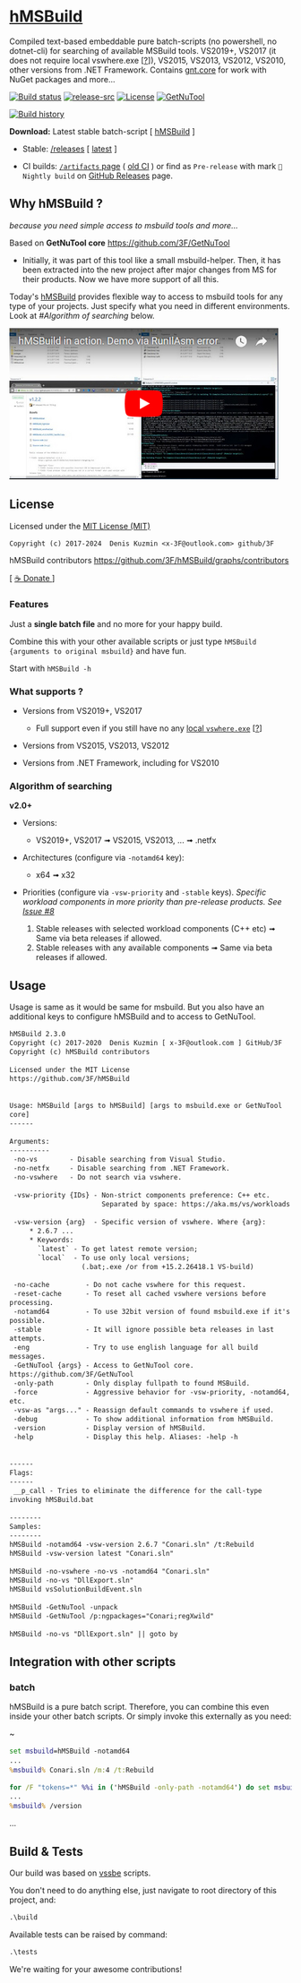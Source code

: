 # [hMSBuild](https://github.com/3F/hMSBuild)

Compiled text-based embeddable pure batch-scripts (no powershell, no dotnet-cli) for searching of available MSBuild tools. VS2019+, VS2017 (it does not require local vswhere.exe [[?](https://github.com/Microsoft/vswhere/issues/41)]), VS2015, VS2013, VS2012, VS2010, other versions from .NET Framework. Contains [gnt.core](https://github.com/3F/GetNuTool) for work with NuGet packages and more...


[![Build status](https://ci.appveyor.com/api/projects/status/8ac1021k385eyubm/branch/master?svg=true)](https://ci.appveyor.com/project/3Fs/hmsbuild-github/branch/master)
[![release-src](https://img.shields.io/github/release/3F/hMSBuild.svg)](https://github.com/3F/hMSBuild/releases/latest)
[![License](https://img.shields.io/badge/License-MIT-74A5C2.svg)](https://github.com/3F/hMSBuild/blob/master/License.txt)
[![GetNuTool](https://img.shields.io/badge/GetNuTool-v1.8-93C10B.svg)](https://github.com/3F/GetNuTool)

[![Build history](https://buildstats.info/appveyor/chart/3Fs/hmsbuild-github?buildCount=15&includeBuildsFromPullRequest=true&showStats=true)](https://ci.appveyor.com/project/3Fs/hmsbuild-github/history)

**Download:** Latest stable batch-script [ [hMSBuild](https://3F.github.io/hMSBuild/releases/latest/) ]
* Stable: [/releases](https://github.com/3F/hMSBuild/releases) [ [latest](https://github.com/3F/hMSBuild/releases/latest) ]

* CI builds: [`/artifacts` page](https://ci.appveyor.com/project/3Fs/hmsbuild-github/history) ( [old CI](https://ci.appveyor.com/project/3Fs/hmsbuild/history) ) or find as `Pre-release` with mark `🎲 Nightly build` on [GitHub Releases](https://github.com/3F/hmsbuild/releases) page.


## Why hMSBuild ?

*because you need simple access to msbuild tools and more...* 

Based on **GetNuTool core** https://github.com/3F/GetNuTool

* Initially, it was part of this tool like a small msbuild-helper. Then, it has been extracted into the new project after major changes from MS for their products. Now we have more support of all this.

Today's [hMSBuild](https://github.com/3F/hMSBuild) provides flexible way to access to msbuild tools for any type of your projects. Just specify what you need in different environments. Look at *#Algorithm of searching* below.

[![{Screencast - hMSBuild in action. Demo via RunIlAsm error}](https://raw.githubusercontent.com/3F/hMSBuild/master/resources/screencast_hMSBuild_in_action.jpg)](https://www.youtube.com/watch?v=zUejJ4vUPGw&t=10)

## License

Licensed under the [MIT License (MIT)](https://github.com/3F/hMSBuild/blob/master/License.txt)

```
Copyright (c) 2017-2024  Denis Kuzmin <x-3F@outlook.com> github/3F
```
hMSBuild contributors https://github.com/3F/hMSBuild/graphs/contributors

[ [ ☕ Donate ](https://3F.github.io/Donation/) ]


### Features

Just a **single batch file** and no more for your happy build. 

Combine this with your other available scripts or just type `hMSBuild {arguments to original msbuild}` and have fun.

Start with `hMSBuild -h`

### What supports ?

* Versions from VS2019+, VS2017 
    * Full support even if you still have no any [local `vswhere.exe`](https://github.com/Microsoft/vswhere/issues/41) [[?](https://github.com/Microsoft/vswhere/issues/41)]
    
* Versions from VS2015, VS2013, VS2012
* Versions from .NET Framework, including for VS2010

### Algorithm of searching

**v2.0+**

* Versions: 
  * VS2019+, VS2017 ➟ VS2015, VS2013, ... ➟ .netfx
* Architectures (configure via `-notamd64` key): 
  * x64 ➟ x32
* Priorities (configure via `-vsw-priority` and `-stable` keys). *Specific workload components in more priority than pre-release products. See [Issue #8](https://github.com/3F/hMSBuild/issues/8)*

  1. Stable releases with selected workload components (C++ etc) ➟ Same via beta releases if allowed.
  1. Stable releases with any available components ➟ Same via beta releases if allowed.

## Usage

Usage is same as it would be same for msbuild. But you also have an additional keys to configure hMSBuild and to access to GetNuTool.

```
hMSBuild 2.3.0
Copyright (c) 2017-2020  Denis Kuzmin [ x-3F@outlook.com ] GitHub/3F
Copyright (c) hMSBuild contributors

Licensed under the MIT License
https://github.com/3F/hMSBuild


Usage: hMSBuild [args to hMSBuild] [args to msbuild.exe or GetNuTool core]
------

Arguments:
----------
 -no-vs        - Disable searching from Visual Studio.
 -no-netfx     - Disable searching from .NET Framework.
 -no-vswhere   - Do not search via vswhere.

 -vsw-priority {IDs} - Non-strict components preference: C++ etc.
                       Separated by space: https://aka.ms/vs/workloads

 -vsw-version {arg}  - Specific version of vswhere. Where {arg}:
     * 2.6.7 ...
     * Keywords:
       `latest` - To get latest remote version;
       `local`  - To use only local versions;
                  (.bat;.exe /or from +15.2.26418.1 VS-build)

 -no-cache         - Do not cache vswhere for this request.
 -reset-cache      - To reset all cached vswhere versions before processing.
 -notamd64         - To use 32bit version of found msbuild.exe if it's possible.
 -stable           - It will ignore possible beta releases in last attempts.
 -eng              - Try to use english language for all build messages.
 -GetNuTool {args} - Access to GetNuTool core. https://github.com/3F/GetNuTool
 -only-path        - Only display fullpath to found MSBuild.
 -force            - Aggressive behavior for -vsw-priority, -notamd64, etc.
 -vsw-as "args..." - Reassign default commands to vswhere if used.
 -debug            - To show additional information from hMSBuild.
 -version          - Display version of hMSBuild.
 -help             - Display this help. Aliases: -help -h


------
Flags:
------
 __p_call - Tries to eliminate the difference for the call-type invoking hMSBuild.bat

--------
Samples:
--------
hMSBuild -notamd64 -vsw-version 2.6.7 "Conari.sln" /t:Rebuild
hMSBuild -vsw-version latest "Conari.sln"

hMSBuild -no-vswhere -no-vs -notamd64 "Conari.sln"
hMSBuild -no-vs "DllExport.sln"
hMSBuild vsSolutionBuildEvent.sln

hMSBuild -GetNuTool -unpack
hMSBuild -GetNuTool /p:ngpackages="Conari;regXwild"

hMSBuild -no-vs "DllExport.sln" || goto by
```

## Integration with other scripts

### batch

hMSBuild is a pure batch script. Therefore, you can combine this even inside your other batch scripts. Or simply invoke this externally as you need:

~

```bat
set msbuild=hMSBuild -notamd64
...
%msbuild% Conari.sln /m:4 /t:Rebuild
```

```bat
for /F "tokens=*" %%i in ('hMSBuild -only-path -notamd64') do set msbuild="%%i"
...
%msbuild% /version
```

...


## Build & Tests

Our build was based on [vssbe](https://github.com/3F/vsSolutionBuildEvent) scripts. 

You don't need to do anything else, just navigate to root directory of this project, and:

```bat
.\build
```

Available tests can be raised by command:

```bat
.\tests
```

We're waiting for your awesome contributions!